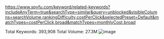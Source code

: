 
https://www.spyfu.com/keyword/related-keywords?includeAnyTerm=true&searchType=similar&query=unblocked&visibleColumns=searchVolume,rankingDifficulty,costPerClick&selectedPreset=Default&matchTypes=costPerClick,broad&matchTypes=monthlyCost,broad

Total Keywords: 393,908
Total Volume: 27.3M
![image](https://github.com/user-attachments/assets/b6cbccb5-6e0d-43ac-b0ca-fa44536bb3b5)

